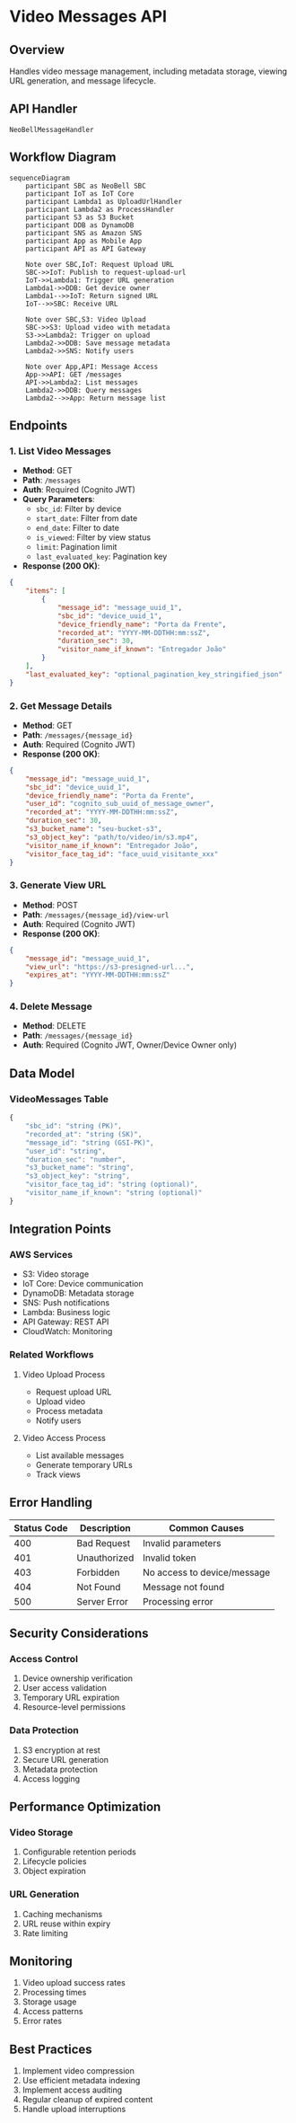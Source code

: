 # Video Messages API

## Overview
Handles video message management, including metadata storage, viewing URL generation, and message lifecycle.

## API Handler
`NeoBellMessageHandler`

## Workflow Diagram

```mermaid
sequenceDiagram
    participant SBC as NeoBell SBC
    participant IoT as IoT Core
    participant Lambda1 as UploadUrlHandler
    participant Lambda2 as ProcessHandler
    participant S3 as S3 Bucket
    participant DDB as DynamoDB
    participant SNS as Amazon SNS
    participant App as Mobile App
    participant API as API Gateway

    Note over SBC,IoT: Request Upload URL
    SBC->>IoT: Publish to request-upload-url
    IoT->>Lambda1: Trigger URL generation
    Lambda1->>DDB: Get device owner
    Lambda1-->>IoT: Return signed URL
    IoT-->>SBC: Receive URL

    Note over SBC,S3: Video Upload
    SBC->>S3: Upload video with metadata
    S3->>Lambda2: Trigger on upload
    Lambda2->>DDB: Save message metadata
    Lambda2->>SNS: Notify users
    
    Note over App,API: Message Access
    App->>API: GET /messages
    API->>Lambda2: List messages
    Lambda2->>DDB: Query messages
    Lambda2-->>App: Return message list
```

## Endpoints

### 1. List Video Messages
- **Method**: GET
- **Path**: `/messages`
- **Auth**: Required (Cognito JWT)
- **Query Parameters**:
  - `sbc_id`: Filter by device
  - `start_date`: Filter from date
  - `end_date`: Filter to date
  - `is_viewed`: Filter by view status
  - `limit`: Pagination limit
  - `last_evaluated_key`: Pagination key
- **Response (200 OK)**:
```json
{
    "items": [
        {
            "message_id": "message_uuid_1",
            "sbc_id": "device_uuid_1",
            "device_friendly_name": "Porta da Frente",
            "recorded_at": "YYYY-MM-DDTHH:mm:ssZ",
            "duration_sec": 30,
            "visitor_name_if_known": "Entregador João"
        }
    ],
    "last_evaluated_key": "optional_pagination_key_stringified_json"
}
```

### 2. Get Message Details
- **Method**: GET
- **Path**: `/messages/{message_id}`
- **Auth**: Required (Cognito JWT)
- **Response (200 OK)**:
```json
{
    "message_id": "message_uuid_1",
    "sbc_id": "device_uuid_1",
    "device_friendly_name": "Porta da Frente",
    "user_id": "cognito_sub_uuid_of_message_owner",
    "recorded_at": "YYYY-MM-DDTHH:mm:ssZ",
    "duration_sec": 30,
    "s3_bucket_name": "seu-bucket-s3",
    "s3_object_key": "path/to/video/in/s3.mp4",
    "visitor_name_if_known": "Entregador João",
    "visitor_face_tag_id": "face_uuid_visitante_xxx"
}
```

### 3. Generate View URL
- **Method**: POST
- **Path**: `/messages/{message_id}/view-url`
- **Auth**: Required (Cognito JWT)
- **Response (200 OK)**:
```json
{
    "message_id": "message_uuid_1",
    "view_url": "https://s3-presigned-url...",
    "expires_at": "YYYY-MM-DDTHH:mm:ssZ"
}
```

### 4. Delete Message
- **Method**: DELETE
- **Path**: `/messages/{message_id}`
- **Auth**: Required (Cognito JWT, Owner/Device Owner only)

## Data Model

### VideoMessages Table
```javascript
{
    "sbc_id": "string (PK)",
    "recorded_at": "string (SK)",
    "message_id": "string (GSI-PK)",
    "user_id": "string",
    "duration_sec": "number",
    "s3_bucket_name": "string",
    "s3_object_key": "string",
    "visitor_face_tag_id": "string (optional)",
    "visitor_name_if_known": "string (optional)"
}
```

## Integration Points

### AWS Services
- S3: Video storage
- IoT Core: Device communication
- DynamoDB: Metadata storage
- SNS: Push notifications
- Lambda: Business logic
- API Gateway: REST API
- CloudWatch: Monitoring

### Related Workflows
1. Video Upload Process
   - Request upload URL
   - Upload video
   - Process metadata
   - Notify users

2. Video Access Process
   - List available messages
   - Generate temporary URLs
   - Track views

## Error Handling

| Status Code | Description | Common Causes |
|------------|-------------|---------------|
| 400 | Bad Request | Invalid parameters |
| 401 | Unauthorized | Invalid token |
| 403 | Forbidden | No access to device/message |
| 404 | Not Found | Message not found |
| 500 | Server Error | Processing error |

## Security Considerations

### Access Control
1. Device ownership verification
2. User access validation
3. Temporary URL expiration
4. Resource-level permissions

### Data Protection
1. S3 encryption at rest
2. Secure URL generation
3. Metadata protection
4. Access logging

## Performance Optimization

### Video Storage
1. Configurable retention periods
2. Lifecycle policies
3. Object expiration

### URL Generation
1. Caching mechanisms
2. URL reuse within expiry
3. Rate limiting

## Monitoring
1. Video upload success rates
2. Processing times
3. Storage usage
4. Access patterns
5. Error rates

## Best Practices
1. Implement video compression
2. Use efficient metadata indexing
3. Implement access auditing
4. Regular cleanup of expired content
5. Handle upload interruptions